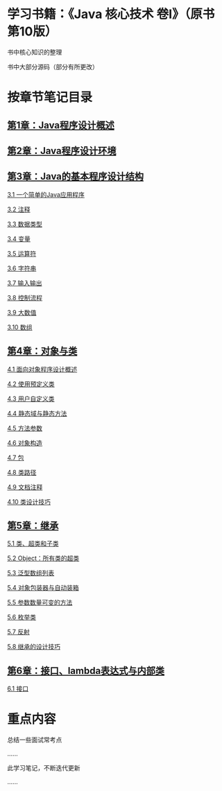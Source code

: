 # 学习书籍：《Java 核心技术 卷Ⅰ》（原书第10版）

书中核心知识的整理

书中大部分源码（部分有所更改）

# 按章节笔记目录

## [第1章：Java程序设计概述](/learning_notes/第1章：Java程序设计概述.md)

## [第2章：Java程序设计环境](/learning_notes/第2章：Java程序设计环境.md)

## [第3章：Java的基本程序设计结构](/learning_notes/第3章：Java的基本程序设计结构.md)

[3.1 一个简单的Java应用程序](/learning_notes/第3章：Java的基本程序设计结构.md#31-一个简单的Java应用程序)

[3.2 注释](/learning_notes/第3章：Java的基本程序设计结构.md#32-注释)

[3.3 数据类型](/learning_notes/第3章：Java的基本程序设计结构.md#33-数据类型)

[3.4 变量](/learning_notes/第3章：Java的基本程序设计结构.md#34-变量)

[3.5 运算符](/learning_notes/第3章：Java的基本程序设计结构.md#35-运算符)

[3.6 字符串](/learning_notes/第3章：Java的基本程序设计结构.md#36-字符串)

[3.7 输入输出](/learning_notes/第3章：Java的基本程序设计结构.md#37-输入输出)

[3.8 控制流程](/learning_notes/第3章：Java的基本程序设计结构.md#38-控制流程)

[3.9 大数值](/learning_notes/第3章：Java的基本程序设计结构.md#39-大数值)

[3.10 数组](/learning_notes/第3章：Java的基本程序设计结构.md#310-数组)

## [第4章：对象与类](/learning_notes/第4章：对象与类.md)

[4.1 面向对象程序设计概述](/learning_notes/第4章：对象与类.md#41-面向对象程序设计概述)

[4.2 使用预定义类](/learning_notes/第4章：对象与类.md#42-使用预定义类)

[4.3 用户自定义类](/learning_notes/第4章：对象与类.md#43-用户自定义类)

[4.4 静态域与静态方法](/learning_notes/第4章：对象与类.md#44-静态域与静态方法)

[4.5 方法参数](/learning_notes/第4章：对象与类.md#45-方法参数)

[4.6 对象构造](/learning_notes/第4章：对象与类.md#46-对象构造)

[4.7 包](/learning_notes/第4章：对象与类.md#47-包)

[4.8 类路径](/learning_notes/第4章：对象与类.md#48-类路径)

[4.9 文档注释](/learning_notes/第4章：对象与类.md#49-文档注释)

[4.10 类设计技巧](/learning_notes/第4章：对象与类.md#410-类设计技巧)

## [第5章：继承](/learning_notes/第5章：继承.md)

[5.1 类、超类和子类](/learning_notes/第5章：继承.md#51-类、超类和子类)

[5.2 Object：所有类的超类](/learning_notes/第5章：继承.md#52-Object：所有类的超类)

[5.3 泛型数组列表](/learning_notes/第5章：继承.md#53-泛型数组列表)

[5.4 对象包装器与自动装箱](/learning_notes/第5章：继承.md#54-对象包装器与自动装箱)

[5.5 参数数量可变的方法](/learning_notes/第5章：继承.md#55-参数数量可变的方法)

[5.6 枚举类](/learning_notes/第5章：继承.md#56-枚举类)

[5.7 反射](/learning_notes/第5章：继承.md#57-反射)

[5.8 继承的设计技巧](/learning_notes/第5章：继承.md#58-继承的设计技巧)

## [第6章：接口、lambda表达式与内部类](/learning_notes/第6章：接口、lambda表达式与内部类.md)

[6.1 接口](/learning_notes/第6章：接口、lambda表达式与内部类.md#61-接口)






# 重点内容

总结一些面试常考点

......

此学习笔记，不断迭代更新

......
